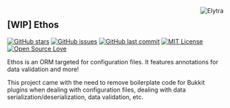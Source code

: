 <img src="https://github.com/heroslender.png?size=96" alt="Elytra" title="Elytra" align="right"/>

## [WIP] Ethos

[![GitHub stars](https://img.shields.io/github/stars/heroslender/Ethos.svg)](https://github.com/heroslender/Ethos/stargazers)
[![GitHub issues](https://img.shields.io/github/issues-raw/heroslender/Ethos.svg?label=issues)](https://github.com/heroslender/Ethos/issues)
[![GitHub last commit](https://img.shields.io/github/last-commit/heroslender/Ethos/develop.svg)](https://github.com/heroslender/Ethos/commit)
[![MIT License](https://img.shields.io/badge/license-MIT-blue.svg?color=1bcc1b)](https://choosealicense.com/licenses/mit)
[![Open Source Love](https://badges.frapsoft.com/os/v1/open-source.png?v=103)](https://github.com/ellerbrock/open-source-badges/)

Ethos is an ORM targeted for configuration files. It features annotations for data validation and more!

This project came with the need to remove boilerplate code for Bukkit plugins when dealing with configuration files, dealing
with data serialization/deserialization, data validation, etc.
